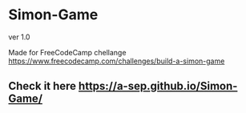# Simon-Game

ver 1.0

Made for FreeCodeCamp chellange <https://www.freecodecamp.com/challenges/build-a-simon-game>

## Check it here <https://a-sep.github.io/Simon-Game/>
